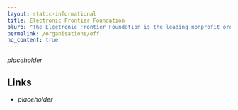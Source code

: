 ```yaml
---
layout: static-informational
title: Electronic Frontier Foundation
blurb: "The Electronic Frontier Foundation is the leading nonprofit organization defending civil liberties in the digital world. Founded in 1990, EFF champions user privacy, free expression, and innovation through impact litigation, policy analysis, grassroots activism, and technology development. Founded by <a href=\"/people/john-gilmore\">John Gilmore</a>, <a href=\"/people/john-perry-barlow\">John Perry Barlow</a> and Mitch Kapor"
permalink: /organisations/eff
no_content: true
---
```


_placeholder_

## Links

* _placeholder_
